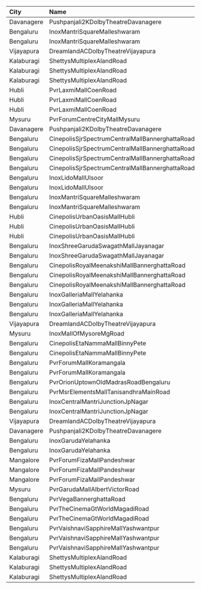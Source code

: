 | City       | Name                                            |  Time | Type        | Price | Capacity | Booked |
| :--------- | :---------------------------------------------- | ----: | :---------- | ----: | -------: | -----: |
| Davanagere | Pushpanjali2KDolbyTheatreDavanagere             | 11:00 | Balcony     |  150₹ |      338 |    279 |
| Bengaluru  | InoxMantriSquareMalleshwaram                    | 11:15 | Club        |  130₹ |      146 |      0 |
| Bengaluru  | InoxMantriSquareMalleshwaram                    | 11:15 | Royal       |  250₹ |        5 |      0 |
| Vijayapura | DreamlandACDolbyTheatreVijayapura               | 12:00 | Balcony     |  150₹ |      168 |     88 |
| Kalaburagi | ShettysMultiplexAlandRoad                       | 12:00 | Platinum    |  180₹ |       16 |     12 |
| Kalaburagi | ShettysMultiplexAlandRoad                       | 12:00 | Gold        |  130₹ |      180 |    126 |
| Kalaburagi | ShettysMultiplexAlandRoad                       | 12:00 | Silver      |  100₹ |      135 |     96 |
| Hubli      | PvrLaxmiMallCoenRoad                            | 12:35 | Classic     |  110₹ |       32 |      0 |
| Hubli      | PvrLaxmiMallCoenRoad                            | 12:35 | Prime       |  210₹ |        5 |      0 |
| Hubli      | PvrLaxmiMallCoenRoad                            | 12:35 | ClassicPlus |  110₹ |       64 |      6 |
| Mysuru     | PvrForumCentreCityMallMysuru                    | 13:50 | Classic     |  150₹ |       76 |      0 |
| Davanagere | Pushpanjali2KDolbyTheatreDavanagere             | 14:00 | Balcony     |  150₹ |      338 |    279 |
| Bengaluru  | CinepolisSjrSpectrumCentralMallBannerghattaRoad | 14:10 | Normal      |  140₹ |       14 |      0 |
| Bengaluru  | CinepolisSjrSpectrumCentralMallBannerghattaRoad | 14:10 | Executive   |  140₹ |       29 |      0 |
| Bengaluru  | CinepolisSjrSpectrumCentralMallBannerghattaRoad | 14:10 | Premium     |  140₹ |       26 |      2 |
| Bengaluru  | CinepolisSjrSpectrumCentralMallBannerghattaRoad | 14:10 | Vip         |  200₹ |        6 |      0 |
| Bengaluru  | InoxLidoMallUlsoor                              | 14:20 | Gold        |  320₹ |        7 |      0 |
| Bengaluru  | InoxLidoMallUlsoor                              | 14:20 | Premiere    |  170₹ |       64 |      0 |
| Bengaluru  | InoxMantriSquareMalleshwaram                    | 14:30 | Club        |  150₹ |      128 |      0 |
| Bengaluru  | InoxMantriSquareMalleshwaram                    | 14:30 | Royal       |  320₹ |        5 |      0 |
| Hubli      | CinepolisUrbanOasisMallHubli                    | 14:30 | Normal      |  150₹ |       38 |     19 |
| Hubli      | CinepolisUrbanOasisMallHubli                    | 14:30 | Executive   |  150₹ |      103 |     52 |
| Hubli      | CinepolisUrbanOasisMallHubli                    | 14:30 | Premium     |  150₹ |       62 |     31 |
| Bengaluru  | InoxShreeGarudaSwagathMallJayanagar             | 14:35 | Club        |  180₹ |       43 |      0 |
| Bengaluru  | InoxShreeGarudaSwagathMallJayanagar             | 14:35 | Executive   |  170₹ |       88 |      0 |
| Bengaluru  | CinepolisRoyalMeenakshiMallBannerghattaRoad     | 14:50 | Normal      |  150₹ |       12 |      0 |
| Bengaluru  | CinepolisRoyalMeenakshiMallBannerghattaRoad     | 14:50 | Executive   |  150₹ |       25 |      0 |
| Bengaluru  | CinepolisRoyalMeenakshiMallBannerghattaRoad     | 14:50 | Premium     |  150₹ |       20 |      0 |
| Bengaluru  | InoxGalleriaMallYelahanka                       | 15:00 | Club        |  220₹ |       35 |      0 |
| Bengaluru  | InoxGalleriaMallYelahanka                       | 15:00 | Executive   |  210₹ |       62 |      0 |
| Bengaluru  | InoxGalleriaMallYelahanka                       | 15:00 | Royale      |  330₹ |        4 |      0 |
| Vijayapura | DreamlandACDolbyTheatreVijayapura               | 15:00 | Balcony     |  150₹ |      168 |     88 |
| Mysuru     | InoxMallOfMysoreMgRoad                          | 15:10 | Club        |  160₹ |      106 |      0 |
| Bengaluru  | CinepolisEtaNammaMallBinnyPete                  | 15:20 | Executive   |  150₹ |       35 |      0 |
| Bengaluru  | CinepolisEtaNammaMallBinnyPete                  | 15:20 | Premium     |  150₹ |       20 |      0 |
| Bengaluru  | PvrForumMallKoramangala                         | 15:25 | Classic     |  170₹ |       83 |      0 |
| Bengaluru  | PvrForumMallKoramangala                         | 15:25 | Recliner    |  350₹ |        6 |      0 |
| Bengaluru  | PvrOrionUptownOldMadrasRoadBengaluru            | 15:50 | Classic     |  236₹ |       64 |      1 |
| Bengaluru  | PvrMsrElementsMallTanisandhraMainRoad           | 16:25 | Classic     |  170₹ |       57 |      0 |
| Bengaluru  | InoxCentralMantriJunctionJpNagar                | 18:00 | Club        |  180₹ |      116 |      0 |
| Bengaluru  | InoxCentralMantriJunctionJpNagar                | 18:00 | Royal       |  350₹ |        2 |      0 |
| Vijayapura | DreamlandACDolbyTheatreVijayapura               | 18:00 | Balcony     |  150₹ |      168 |     88 |
| Davanagere | Pushpanjali2KDolbyTheatreDavanagere             | 18:00 | Balcony     |  150₹ |      338 |    279 |
| Bengaluru  | InoxGarudaYelahanka                             | 18:10 | Club        |  210₹ |       56 |      0 |
| Bengaluru  | InoxGarudaYelahanka                             | 18:10 | Executive   |  200₹ |       29 |      0 |
| Mangalore  | PvrForumFizaMallPandeshwar                      | 18:30 | Classic     |  150₹ |       66 |      0 |
| Mangalore  | PvrForumFizaMallPandeshwar                      | 18:30 | Prime       |  150₹ |       39 |      0 |
| Mangalore  | PvrForumFizaMallPandeshwar                      | 18:30 | Recliner    |  300₹ |        6 |      0 |
| Mysuru     | PvrGarudaMallAlbertVictorRoad                   | 18:35 | Classic     |  150₹ |       60 |      0 |
| Bengaluru  | PvrVegaBannerghattaRoad                         | 18:40 | Classic     |  200₹ |       59 |      0 |
| Bengaluru  | PvrTheCinemaGtWorldMagadiRoad                   | 18:45 | Recliner    |  280₹ |        8 |      0 |
| Bengaluru  | PvrTheCinemaGtWorldMagadiRoad                   | 18:45 | Classic     |  170₹ |       96 |      4 |
| Bengaluru  | PvrVaishnaviSapphireMallYashwantpur             | 18:45 | Classic     |  160₹ |       43 |      0 |
| Bengaluru  | PvrVaishnaviSapphireMallYashwantpur             | 18:45 | Prime       |  180₹ |       18 |      0 |
| Bengaluru  | PvrVaishnaviSapphireMallYashwantpur             | 18:45 | Recliner    |  280₹ |        6 |      0 |
| Kalaburagi | ShettysMultiplexAlandRoad                       | 19:00 | Platinum    |  180₹ |       16 |     12 |
| Kalaburagi | ShettysMultiplexAlandRoad                       | 19:00 | Gold        |  130₹ |      180 |    126 |
| Kalaburagi | ShettysMultiplexAlandRoad                       | 19:00 | Silver      |  100₹ |      135 |     96 |
